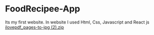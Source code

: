 # FoodRecipee-App
Its my first website. In website I used Html, Css, Javascript and React js
[ilovepdf_pages-to-jpg (2).zip](https://github.com/syedzubaira/FoodRecipee-App/files/14360782/ilovepdf_pages-to-jpg.2.zip)
